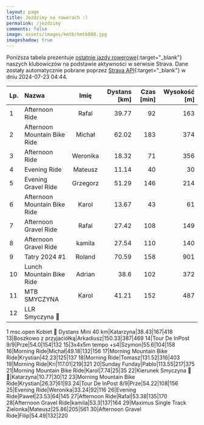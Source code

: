 ```yaml
---
layout: page
title: Jeździmy na rowerach :)
permalink: /jezdzimy
comments: false
image: assets/images/kmtb/kmtb008.jpg
imageshadow: true
---
```


Poniższa tabela prezentuje [ostatnie jazdy rowerowe](https://www.strava.com/clubs/336381){:target="_blank"} naszych klubowiczów na podstawie aktywności w serwisie Strava. Dane zostały automatycznie pobrane poprzez [Strava API](https://developers.strava.com/docs/reference/#api-Clubs-getClubActivitiesById){:target="_blank"} w dniu 2024-07-23 04:44.

Lp. | Nazwa | Imię | Dystans [km] | Czas [min] | Wysokość [m]
:--- | :--- | :---: | ---: | ---: | ---:
1|Afternoon Ride|Rafal|39.77|92|163
2|Afternoon Mountain Bike Ride|Michał|62.02|183|374
3|Afternoon Ride|Weronika|18.32|71|356
4|Evening Ride|Mateusz|11.14|40|30
5|Evening Gravel Ride|Grzegorz|51.29|146|214
6|Afternoon Mountain Bike Ride|Karol|13.67|43|61
7|Afternoon Gravel Ride|Rafal|27.42|108|149
8|Afternoon Gravel Ride|kamila|27.54|110|140
9|Tatry 2024 #1|Roland|70.59|158|901
10|Lunch Mountain Bike Ride|Adrian|38.6|102|372
11|MTB SMYCZYNA|Karol|41.21|152|487
12|LLR Smyczyna 🚴
1 msc.open Kobiet 💪
Dystans Mini 40 km|Katarzyna|38.43|167|418
13|Boszkowo z przyjaciółką|Arkadiusz|150.33|387|469
14|Tour De InPost 9/9|Prze|54.0|154|132
15|3x4x5m tempo +s4|Szymon|55.6|104|158
16|Morning Ride|Michał|49.18|132|156
17|Morning Mountain Bike Ride|Krystian|42.23|125|137
18|Morning Ride|Tomasz|131.52|316|403
19|Morning Ride|Kri|117.01|219|321
20|Sunday Funday|Pablo|113.55|217|375
21|Morning Mountain Bike Ride|Karol|7.74|25|35
22|Kierunek Smyczyna 🚴🌳|Katarzyna|10.77|30|12
23|Morning Mountain Bike Ride|Krystian|26.37|61|93
24|Tour De InPost 8/9|Prze|54.22|108|156
25|Evening Ride|Weronika|33.24|92|116
26|Evening Ride|Paweł|23.53|64|145
27|Afternoon Ride|Rafal|53.38|135|170
28|Afternoon Gravel Ride|kamila|53.3|137|164
29|Maximus Single Track Zielonka|Mateusz|25.86|205|561
30|Afternoon Gravel Ride|Filip|54.49|132|220
